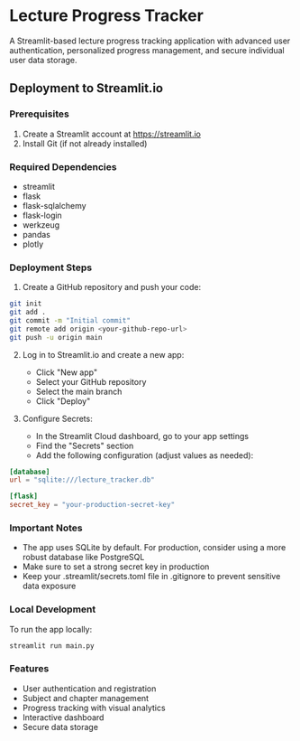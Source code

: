 # Lecture Progress Tracker

A Streamlit-based lecture progress tracking application with advanced user authentication, personalized progress management, and secure individual user data storage.

## Deployment to Streamlit.io

### Prerequisites
1. Create a Streamlit account at https://streamlit.io
2. Install Git (if not already installed)

### Required Dependencies
- streamlit
- flask
- flask-sqlalchemy
- flask-login
- werkzeug
- pandas
- plotly

### Deployment Steps

1. Create a GitHub repository and push your code:
```bash
git init
git add .
git commit -m "Initial commit"
git remote add origin <your-github-repo-url>
git push -u origin main
```

2. Log in to Streamlit.io and create a new app:
   - Click "New app"
   - Select your GitHub repository
   - Select the main branch
   - Click "Deploy"

3. Configure Secrets:
   - In the Streamlit Cloud dashboard, go to your app settings
   - Find the "Secrets" section
   - Add the following configuration (adjust values as needed):
```toml
[database]
url = "sqlite:///lecture_tracker.db"

[flask]
secret_key = "your-production-secret-key"
```

### Important Notes
- The app uses SQLite by default. For production, consider using a more robust database like PostgreSQL
- Make sure to set a strong secret key in production
- Keep your .streamlit/secrets.toml file in .gitignore to prevent sensitive data exposure

### Local Development
To run the app locally:
```bash
streamlit run main.py
```

### Features
- User authentication and registration
- Subject and chapter management
- Progress tracking with visual analytics
- Interactive dashboard
- Secure data storage
